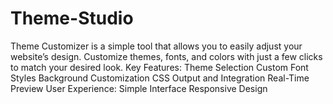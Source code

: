 # Theme-Studio
Theme Customizer is a simple tool that allows you to easily adjust your website’s design. Customize themes, fonts, and colors with just a few clicks to match your desired look.  Key Features:  Theme Selection Custom Font Styles Background Customization CSS Output and Integration Real-Time Preview User Experience:  Simple Interface Responsive Design

